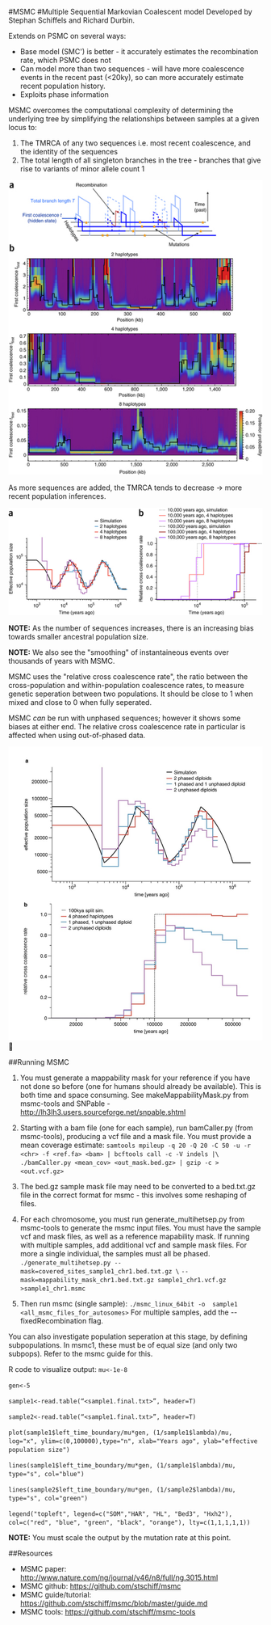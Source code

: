 #MSMC
#Multiple Sequential Markovian Coalescent model
Developed by Stephan Schiffels and Richard Durbin.

Extends on PSMC on several ways:
* Base model (SMC') is better - it accurately estimates the recombination rate, which PSMC does not
* Can model more than two sequences - will have more coalescence events in the recent past (<20ky), so can more 
accurately estimate recent population history.
* Exploits phase information

MSMC overcomes the computational complexity of determining the underlying tree by simplifying the relationships between samples at a given locus to:

1. The TMRCA of any two sequences i.e. most recent coalescence, and the identity of the sequences
2. The total length of all singleton branches in the tree - branches that give rise to variants of minor allele count 1

![MSMC image 1](https://github.com/Xevkin/Bioinfomatics-meeting-August-2016/blob/master/ng.3015-F1.jpg)

As more sequences are added, the TMRCA tends to decrease -> more recent population inferences.

![MSMC image 2](https://github.com/Xevkin/Bioinfomatics-meeting-August-2016/blob/master/ng.3015-F2.jpg)

**NOTE:** As the number of sequences increases, there is an increasing bias towards smaller ancestral population size.

**NOTE:** We also see the "smoothing" of instantaineous events over thousands of years with MSMC.

MSMC uses the "relative cross coalescence rate", the ratio between the cross-population and within-population coalescence rates, to measure genetic seperation between two populations. It should be close to 1 when mixed and close to 0 when fully seperated.

MSMC *can* be run with unphased sequences; however it shows some biases at either end. The relative cross coalescence rate in particular is affected when using out-of-phased data.

![MSMC image 3](https://github.com/Xevkin/Bioinfomatics-meeting-August-2016/blob/master/ng.3015-SF5.jpg)


##Running MSMC
1. You must generate a mappability mask for your reference if you have not done so before (one for humans should already be available). This is both time and space consuming. See makeMappabilityMask.py from msmc-tools and SNPable - http://lh3lh3.users.sourceforge.net/snpable.shtml

2. Starting with a bam file (one for each sample), run bamCaller.py (from msmc-tools), producing a vcf file and a mask file. You must provide a mean coverage estimate:
`samtools mpileup -q 20 -Q 20 -C 50 -u -r <chr> -f <ref.fa> <bam> | bcftools call -c -V indels |\`
`./bamCaller.py <mean_cov> <out_mask.bed.gz> | gzip -c > <out.vcf.gz>`
3. The bed.gz sample mask file may need to be converted to a bed.txt.gz file in the correct format for msmc - this involves some reshaping of files.
4. For each chromosome, you must run generate_multihetsep.py from msmc-tools to generate the msmc input files. You must have the sample vcf and mask files, as well as a reference mapability mask. If running with multiple samples, add additional vcf and sample mask files. For more a single individual, the samples must all be phased.
`./generate_multihetsep.py --mask=covered_sites_sample1_chr1.bed.txt.gz \`                 `--mask=mappability_mask_chr1.bed.txt.gz sample1_chr1.vcf.gz >sample1_chr1.msmc`
5. Then run msmc (single sample):
`./msmc_linux_64bit -o  sample1 <all_msmc_files_for_autosomes>`
For multiple samples, add the --fixedRecombination flag.

You can also investigate population seperation at this stage, by defining subpopulations. In msmc1, these must be of equal size (and only two subpops). Refer to the msmc guide for this.

R code to visualize output:
`mu<-1e-8`

`gen<-5`

`sample1<-read.table(“<sample1.final.txt>”, header=T)`

`sample2<-read.table(“<sample1.final.txt>”, header=T)`

`plot(sample1$left_time_boundary/mu*gen, (1/sample1$lambda)/mu, log="x", ylim=c(0,100000),type="n", xlab="Years ago", ylab="effective population size")`

`lines(sample1$left_time_boundary/mu*gen, (1/sample1$lambda)/mu, type="s", col="blue")`

`lines(sample2$left_time_boundary/mu*gen, (1/sample2$lambda)/mu, type="s", col="green")`

`legend("topleft", legend=c("SOM","HAR", "HL", "Bed3", "Hxh2"), col=c("red", "blue", "green", "black", "orange"), lty=c(1,1,1,1,1))`

**NOTE:** You must scale the output by the mutation rate at this point.



##Resources
* MSMC paper: http://www.nature.com/ng/journal/v46/n8/full/ng.3015.html
* MSMC github: https://github.com/stschiff/msmc
* MSMC guide/tutorial: https://github.com/stschiff/msmc/blob/master/guide.md
* MSMC tools: https://github.com/stschiff/msmc-tools
